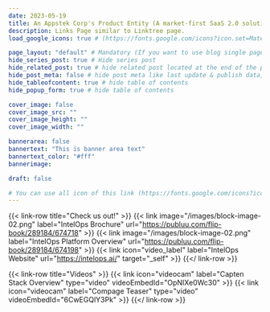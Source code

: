 ```yaml
---
date: 2023-05-19
title: An Appstek Corp's Product Entity (A market-first SaaS 2.0 solution)
description: Links Page similar to Linktree page.
load_google_icons: true # (https://fonts.google.com/icons?icon.set=Material+Symbols) Load google icons only in this page (It will boost website performance)

page_layout: "default" # Mandatory (If you want to use blog single page layout)
hide_series_post: true # Hide series post
hide_related_post: true # hide related post located at the end of the page
hide_post_meta: false # hide post meta like last update & publish data, estimated reading time etc.
hide_tableofcontent: true # hide table of contents
hide_popup_form: true # hide table of contents

cover_image: false
cover_image_src: ""
cover_image_height: ""
cover_image_width: ""

bannerarea: false
bannertext: "This is banner area text"
bannertext_color: "#fff"
bannerimage:

draft: false

# You can use all icon of this link (https://fonts.google.com/icons?icon.set=Material+Symbols) as link shortcode icon value  
---
```


{{< link-row title="Check us out!" >}}
  {{< link image="/images/block-image-02.png" label="IntelOps Brochure" url="https://publuu.com/flip-book/289184/674718" >}}
  {{< link image="/images/block-image-02.png" label="IntelOps Platform Overview" url="https://publuu.com/flip-book/289184/674198" >}}
  {{< link icon="video_label" label="IntelOps Website" url="https://intelops.ai/" target="_self" >}}
{{</ link-row >}}

{{< link-row title="Videos" >}}
  {{< link icon="videocam" label="Capten Stack Overview" type="video" videoEmbedId="OpNIXe0Wc30" >}}
  {{< link icon="videocam" label="Compage Teaser" type="video" videoEmbedId="6CwEGQlY3Pk" >}}
{{</ link-row >}}
